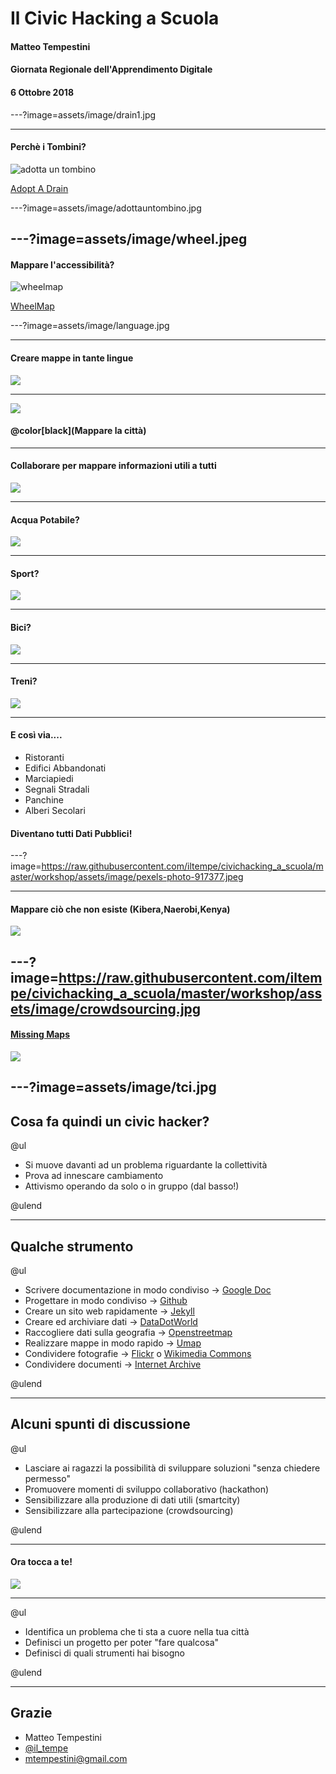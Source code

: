 # Il Civic Hacking a Scuola

#### Matteo Tempestini
#### Giornata Regionale dell'Apprendimento Digitale
#### 6 Ottobre 2018

---?image=assets/image/drain1.jpg

---

#### Perchè i Tombini?

![adotta un tombino](https://www.youtube.com/embed/Z1Vjrx3IAH0)

[Adopt A Drain](https://adoptadrain.sfwater.org/)

---?image=assets/image/adottauntombino.jpg

---?image=assets/image/wheel.jpeg
---

#### Mappare l'accessibilità?

![wheelmap](https://www.youtube.com/embed/IK0FBVQB0g0)

[WheelMap](https://www.wheelmap.org)

---?image=assets/image/language.jpg

---
#### Creare mappe in tante lingue

![](assets/image/mapparepratoincinese.jpg)

---

![](assets/image/3.jpg)

#### @color[black](Mappare la città)

---

#### Collaborare per mappare informazioni utili a tutti

![](assets/image/esempioosm.jpg)

---

#### Acqua Potabile?
![](assets/image/acqua.jpg)

---

#### Sport?

![](assets/image/sport.jpg)

---

#### Bici?

![](assets/image/pisteciclabili.jpg)

---

#### Treni?

![](assets/image/ferrovie.jpg)

---

#### E così via....

- Ristoranti
- Edifici Abbandonati
- Marciapiedi
- Segnali Stradali
- Panchine
- Alberi Secolari

#### Diventano tutti Dati Pubblici!

---?image=https://raw.githubusercontent.com/iltempe/civichacking_a_scuola/master/workshop/assets/image/pexels-photo-917377.jpeg

---

#### Mappare ciò che non esiste (Kibera,Naerobi,Kenya)

![](assets/image/kibera-map.jpg)

---?image=https://raw.githubusercontent.com/iltempe/civichacking_a_scuola/master/workshop/assets/image/crowdsourcing.jpg
---

#### [Missing Maps](https://www.missingmaps.org/)

![](assets/image/process-missing-maps.jpg)

---?image=assets/image/tci.jpg
---

## Cosa fa quindi un civic hacker?

@ul

- Si muove davanti ad un problema riguardante la collettività
- Prova ad innescare cambiamento
- Attivismo operando da solo o in gruppo (dal basso!)

@ulend

---

## Qualche strumento

@ul

- Scrivere documentazione in modo condiviso -> [Google Doc](https://www.google.it/intl/it/docs/about/)
- Progettare in modo condiviso -> [Github](https://www.github.com)
- Creare un sito web rapidamente -> [Jekyll](https://jekyllrb.com/)
- Creare ed archiviare dati -> [DataDotWorld](https://data.world/)
- Raccogliere dati sulla geografia -> [Openstreetmap](https://www.openstreet.org)
- Realizzare mappe in modo rapido -> [Umap](https://umap.openstreetmap.fr/it/)
- Condividere fotografie -> [Flickr](https://www.flickr.com/) o [Wikimedia Commons](https://commons.wikimedia.org/wiki/Main_Page)
- Condividere documenti -> [Internet Archive](https://archive.org)

@ulend

---

## Alcuni spunti di discussione

@ul

- Lasciare ai ragazzi la possibilità di sviluppare soluzioni "senza chiedere permesso"
- Promuovere momenti di sviluppo collaborativo (hackathon)
- Sensibilizzare alla produzione di dati utili (smartcity)
- Sensibilizzare alla partecipazione (crowdsourcing)

@ulend

---

#### Ora tocca a te!

![](assets/image/pexels-photo-297755.jpeg)

---

@ul

- Identifica un problema che ti sta a cuore nella tua città
- Definisci un progetto per poter "fare qualcosa"
- Definisci di quali strumenti hai bisogno

@ulend

---

## Grazie
- Matteo Tempestini
- [@il_tempe](https://www.twitter.com/il_tempe)
- [mtempestini@gmail.com](mailto:mtempestini@gmail.com)